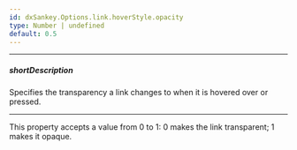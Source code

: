 ```yaml
---
id: dxSankey.Options.link.hoverStyle.opacity
type: Number | undefined
default: 0.5
---
```

---
##### shortDescription
Specifies the transparency a link changes to when it is hovered over or pressed.

---
This property accepts a value from 0 to 1: 0 makes the link transparent; 1 makes it opaque.